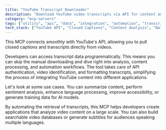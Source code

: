 ```yaml
---
title: "YouTube Transcript Downloader"
description: "Download YouTube video transcripts via API for content analysis and processing workflows."
category: "mcp-servers"
tags: ["utility", "api", "data", "integration", "automation", "transcripts", "closed captions", "content analysis"]
tech_stack: ["YouTube API", "Closed Captions", "Content Analysis", "Natural Language Processing", "Video Processing", "AI Models"]
---
```


This MCP connects smoothly with YouTube's API, allowing you to pull closed captions and transcripts directly from videos. 

Developers can access transcript data programmatically. This means you can skip the manual downloading and dive right into analysis, content processing, and automation workflows. The tool takes care of API authentication, video identification, and formatting transcripts, simplifying the process of integrating YouTube content into different applications.

Let's look at some use cases. You can summarize content, perform sentiment analysis, enhance language processing, improve accessibility, or generate training data for AI models.

By automating the retrieval of transcripts, this MCP helps developers create applications that analyze video content on a large scale. You can also build searchable video databases or generate subtitles for audiences speaking multiple languages.